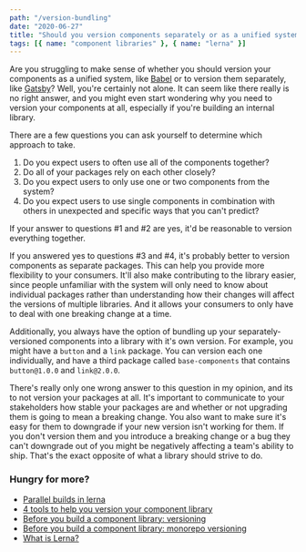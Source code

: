 ```yaml
---
path: "/version-bundling"
date: "2020-06-27"
title: "Should you version components separately or as a unified system?"
tags: [{ name: "component libraries" }, { name: "lerna" }]
---
```


Are you struggling to make sense of whether you should version your components as a unified system, like [Babel](https://github.com/babel/babel) or to version them separately, like [Gatsby](https://github.com/gatsbyjs/gatsby)? Well, you're certainly not alone. It can seem like there really is no right answer, and you might even start wondering why you need to version your components at all, especially if you're building an internal library.

There are a few questions you can ask yourself to determine which approach to take.

1. Do you expect users to often use all of the components together?
2. Do all of your packages rely on each other closely?
3. Do you expect users to only use one or two components from the system?
4. Do you expect users to use single components in combination with others in unexpected and specific ways that you can't predict?

If your answer to questions #1 and #2 are yes, it'd be reasonable to version everything together.

If you answered yes to questions #3 and #4, it's probably better to version components as separate packages. This can help you provide more flexibility to your consumers. It'll also make contributing to the library easier, since people unfamiliar with the system will only need to know about individual packages rather than understanding how their changes will affect the versions of multiple libraries. And it allows your consumers to only have to deal with one breaking change at a time.

Additionally, you always have the option of bundling up your separately-versioned components into a library with it's own version. For example,
you might have a `button` and a `link` package. You can version each one individually, and have a third package called `base-components` that contains `button@1.0.0` and `link@2.0.0`.

There's really only one wrong answer to this question in my opinion, and its to not version your packages at all. It's important to communicate to your stakeholders how stable your packages are and whether or not upgrading them is going to mean a breaking change. You also want to make sure it's easy for them to downgrade if your new version isn't working for them. If you don't version them and you introduce a breaking change or a bug they can't downgrade out of you might be negatively affecting a team's ability to ship. That's the exact opposite of what a library should strive to do.

### Hungry for more?

- [Parallel builds in lerna](/parallel-builds-in-lerna)
- [4 tools to help you version your component library](/4-tools-to-help-you-version-your-component-library)
- [Before you build a component library: versioning](/library-versioning)
- [Before you build a component library: monorepo versioning](/lerna-monorepo-versioning)
- [What is Lerna?](/what-is-lerna)
